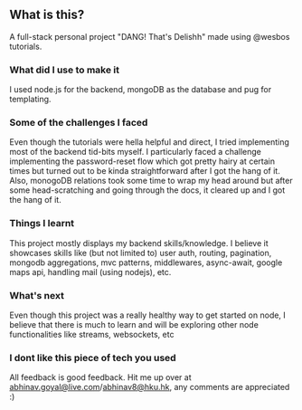 ## What is this?

A full-stack personal project "DANG! That's Delishh" made using @wesbos tutorials.

### What did I use to make it

I used node.js for the backend, mongoDB as the database and pug for templating. 

### Some of the challenges I faced

Even though the tutorials were hella helpful and direct, I tried implementing most of the backend tid-bits myself. I particularly faced a challenge implementing the password-reset flow which got pretty hairy at certain times but turned out to be kinda straightforward after I got the hang of it. Also, monogoDB relations took some time to wrap my head around but after some head-scratching and going through the docs, it cleared up and I got the hang of it. 

### Things I learnt

This project mostly displays my backend skills/knowledge. I believe it showcases skills like (but not limited to) user auth, routing, pagination, mongodb aggregations, mvc patterns, middlewares, async-await, google maps api, handling mail (using nodejs), etc.

### What's next

Even though this project was a really healthy way to get started on node, I believe that there is much to learn and will be exploring other node functionalities like streams, websockets, etc

### I dont like this piece of tech you used

All feedback is good feedback. Hit me up over at abhinav.goyal@live.com/abhinav8@hku.hk, any comments are appreciated :)





